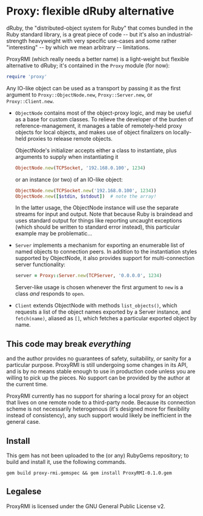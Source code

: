# Proxy: flexible dRuby alternative

dRuby, the "distributed-object system for Ruby" that comes bundled in the Ruby
standard library, is a great piece of code -- but it's also an
industrial-strength heavyweight with very specific use-cases and some rather
"interesting" -- by which we mean arbitrary -- limitations.

ProxyRMI (which really needs a better name) is a light-weight but flexible
alternative to dRuby; it's contained in the `Proxy` module (for now):

```ruby
require 'proxy'
```

Any IO-like object can be used as a transport by passing it as the first
argument to `Proxy::ObjectNode.new`, `Proxy::Server.new`, or
`Proxy::Client.new`.

  * `ObjectNode` contains most of the object-proxy logic, and may be useful as
    a base for custom classes.  To relieve the developer of the burden of
    reference-management, it manages a table of remotely-held proxy objects for
    local objects, and makes use of object finalizers on locally-held proxies
    to release remote objects.

    ObjectNode's initializer accepts either a class to instantiate, plus
    arguments to supply when instantiating it

    ```ruby
    ObjectNode.new(TCPSocket, '192.168.0.100', 1234)
    ```

    or an instance (or two) of an IO-like object:

    ```ruby
    ObjectNode.new(TCPSocket.new('192.168.0.100', 1234))
    ObjectNode.new([$stdin, $stdout])  # note the array!
    ```

    In the latter usage, the ObjectNode instance will use the separate streams
    for input and output.  Note that because Ruby is braindead and uses
    standard output for things like reporting uncaught exceptions (which should
    be written to standard error instead), this particular example may be
    problematic...

  * `Server` implements a mechanism for exporting an enumerable list of named
    objects to connection peers.  In addition to the instantiation styles
    supported by ObjectNode, it also provides support for multi-connection
    server functionality:

    ```ruby
    server = Proxy::Server.new(TCPServer, '0.0.0.0', 1234)
    ```

    Server-like usage is chosen whenever the first argument to `new` is a class
    _and_ responds to `open`.

  * `Client` extends ObjectNode with methods `list_objects()`, which requests a
    list of the object names exported by a Server instance, and `fetch(name)`,
    aliased as `[]`, which fetches a particular exported object by name.


## This code may break _everything_
and the author provides no guarantees of safety, suitability, _or_ sanity for a
particular purpose.  ProxyRMI is still undergoing some changes in its API, and
is by no means stable enough to use in production code unless you are willing
to pick up the pieces.  No support can be provided by the author at the current
time.

ProxyRMI currently has no support for sharing a local proxy for an object that
lives on one remote node to a third-party node.  Because its connection scheme
is not necessarily heterogenous (it's designed more for flexibility instead of
consistency), any such support would likely be inefficient in the general case.


## Install
This gem has not been uploaded to the (or any) RubyGems repository; to build
and install it, use the following commands.

```shell
gem build proxy-rmi.gemspec && gem install ProxyRMI-0.1.0.gem
```

## Legalese
ProxyRMI is licensed under the GNU General Public License v2.
